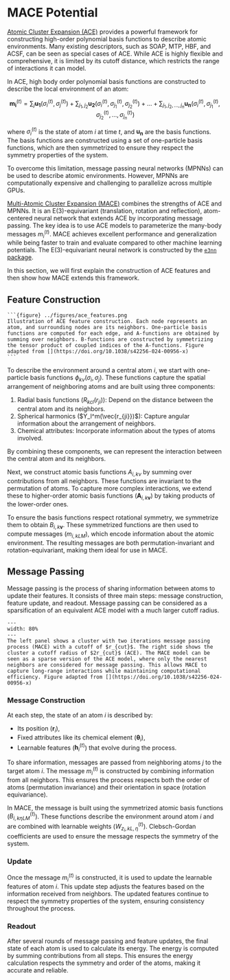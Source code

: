 # MACE Potential

[Atomic Cluster Expansion (ACE)](https://doi.org/10.1103/PhysRevB.99.014104) provides a powerful framework for constructing high-order polynomial basis functions to describe atomic environments. Many existing descriptors, such as SOAP, MTP, HBF, and ACSF, can be seen as special cases of ACE. While ACE is highly flexible and comprehensive, it is limited by its cutoff distance, which restricts the range of interactions it can model.

In ACE, high body order polynomial basis functions are constructed to describe the local environment of an atom:

$$
\mathbf{m_i}^{(t)} = \sum_j \mathbf{u_1}(\sigma_i^{(t)}, \sigma_j^{(t)}) + \sum_{j_1,j_2} \mathbf{u_2}(\sigma_i^{(t)}, \sigma_{j_1}^{(t)}, \sigma_{j_2}^{(t)}) + \ldots + \sum_{j_1,j_2,\ldots,j_n} \mathbf{u_n}(\sigma_i^{(t)}, \sigma_{j_1}^{(t)}, \sigma_{j_2}^{(t)}, \ldots, \sigma_{j_n}^{(t)})
$$

where $\sigma_i^{(t)}$ is the state of atom $i$ at time $t$, and $\mathbf{u_n}$ are the basis functions. The basis functions are constructed using a set of one-particle basis functions, which are then symmetrized to ensure they respect the symmetry properties of the system.

To overcome this limitation, message passing neural networks (MPNNs) can be used to describe atomic environments. However, MPNNs are computationally expensive and challenging to parallelize across multiple GPUs. 

[Multi-Atomic Cluster Expansion (MACE)](https://doi.org/10.48550/arXiv.2206.07697) combines the strengths of ACE and MPNNs. It is an E(3)-equivariant (translation, rotation and reflection), atom-centered neural network that extends ACE by incorporating message passing. The key idea is to use ACE models to parameterize the many-body messages $m_i^{(t)}$. MACE achieves excellent performance and generalization while being faster to train and evaluate compared to other machine learning potentials. The E(3)-equivariant neural network is constructed by the [`e3nn` package](https://github.com/e3nn/e3nn).

In this section, we will first explain the construction of ACE features and then show how MACE extends this framework.

## Feature Construction

````{sidebar}
```{figure} ../figures/ace_features.png
Illustration of ACE feature construction. Each node represents an atom, and surrounding nodes are its neighbors. One-particle basis functions are computed for each edge, and A-functions are obtained by summing over neighbors. B-functions are constructed by symmetrizing the tensor product of coupled indices of the A-functions. Figure adapted from [](https://doi.org/10.1038/s42256-024-00956-x)
```
````

To describe the environment around a central atom $i$, we start with one-particle basis functions $\phi_{k\nu}(\sigma_i, \sigma_j)$. These functions capture the spatial arrangement of neighboring atoms and are built using three components:
1. Radial basis functions ($R_{kcl}(r_{ji})$): Depend on the distance between the central atom and its neighbors.
2. Spherical harmonics ($Y_l^m(\vec{r_{ji}})$): Capture angular information about the arrangement of neighbors.
3. Chemical attributes: Incorporate information about the types of atoms involved.

By combining these components, we can represent the interaction between the central atom and its neighbors.

Next, we construct atomic basis functions $A_{i,k\nu}$ by summing over contributions from all neighbors. These functions are invariant to the permutation of atoms. To capture more complex interactions, we extend these to higher-order atomic basis functions ($\mathbf{A}_{i,k\mathbf{v}}$) by taking products of the lower-order ones.

To ensure the basis functions respect rotational symmetry, we symmetrize them to obtain $B_{i,k\mathbf{v}}$. These symmetrized functions are then used to compute messages ($m_{i,kLM}$), which encode information about the atomic environment. The resulting messages are both permutation-invariant and rotation-equivariant, making them ideal for use in MACE.

## Message Passing

Message passing is the process of sharing information between atoms to update their features. It consists of three main steps: message construction, feature update, and readout. Message passing can be considered as a sparsification of an equivalent ACE model with a much larger cutoff radius. 

```{figure} ../figures/mpnn_ace.png
---
width: 80%
---
The left panel shows a cluster with two iterations message passing process (MACE) with a cutoff of $r_{cut}$. The right side shows the cluster a cutoff radius of $2r_{cut}$ (ACE). The MACE model can be seen as a sparse version of the ACE model, where only the nearest neighbors are considered for message passing. This allows MACE to capture long-range interactions while maintaining computational efficiency. Figure adapted from [](https://doi.org/10.1038/s42256-024-00956-x)
```
### Message Construction
At each step, the state of an atom $i$ is described by:
- Its position ($\mathbf{r}_i$),
- Fixed attributes like its chemical element ($\mathbf{\theta}_i$),
- Learnable features ($\mathbf{h}_i^{(t)}$) that evolve during the process.

To share information, messages are passed from neighboring atoms $j$ to the target atom $i$. The message $m_i^{(t)}$ is constructed by combining information from all neighbors. This ensures the process respects both the order of atoms (permutation invariance) and their orientation in space (rotation equivariance).

In MACE, the message is built using the symmetrized atomic basis functions ($B_{i, k\eta LM}^{(t)}$). These functions describe the environment around atom $i$ and are combined with learnable weights ($W_{z_i,kL,\eta}^{(t)}$). Clebsch-Gordan coefficients are used to ensure the message respects the symmetry of the system.

### Update
Once the message $m_i^{(t)}$ is constructed, it is used to update the learnable features of atom $i$. This update step adjusts the features based on the information received from neighbors. The updated features continue to respect the symmetry properties of the system, ensuring consistency throughout the process.

### Readout
After several rounds of message passing and feature updates, the final state of each atom is used to calculate its energy. The energy is computed by summing contributions from all steps. This ensures the energy calculation respects the symmetry and order of the atoms, making it accurate and reliable.
